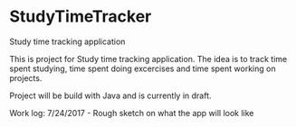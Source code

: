 # StudyTimeTracker
Study time tracking application

This is project for Study time tracking application. 
The idea is to track time spent studying, time spent doing excercises and time spent working on projects.

Project will be build with Java and is currently in draft.

Work log:
7/24/2017 - Rough sketch on what the app will look like
